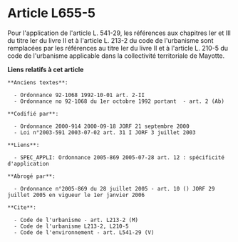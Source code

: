 # Article L655-5

Pour l'application de l'article L. 541-29, les références aux chapitres Ier et III du titre Ier du livre II et à l'article L.
213-2 du code de l'urbanisme sont remplacées par les références au titre Ier du livre II et à l'article L. 210-5 du code de
l'urbanisme applicable dans la collectivité territoriale de Mayotte.

**Liens relatifs à cet article**

	**Anciens textes**:

	  - Ordonnance 92-1068 1992-10-01 art. 2-II
	  - Ordonnance no 92-1068 du 1er octobre 1992 portant  - art. 2 (Ab)

	**Codifié par**:

	  - Ordonnance 2000-914 2000-09-18 JORF 21 septembre 2000
	  - Loi n°2003-591 2003-07-02 art. 31 I JORF 3 juillet 2003

	**Liens**:

	  - SPEC_APPLI: Ordonnance 2005-869 2005-07-28 art. 12 : spécificité d'application

	**Abrogé par**:

	  - Ordonnance n°2005-869 du 28 juillet 2005 - art. 10 () JORF 29 juillet 2005 en vigueur le 1er janvier 2006

	**Cite**:

	  - Code de l'urbanisme - art. L213-2 (M)
	  - Code de l'urbanisme L213-2, L210-5
	  - Code de l'environnement - art. L541-29 (V)
